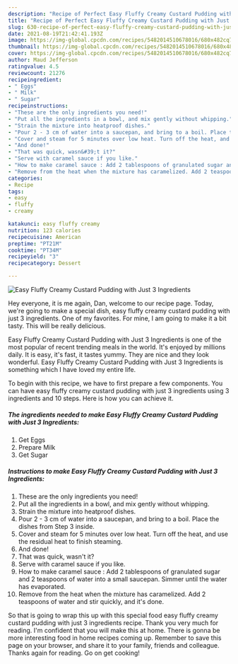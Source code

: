```yaml
---
description: "Recipe of Perfect Easy Fluffy Creamy Custard Pudding with Just 3 Ingredients"
title: "Recipe of Perfect Easy Fluffy Creamy Custard Pudding with Just 3 Ingredients"
slug: 630-recipe-of-perfect-easy-fluffy-creamy-custard-pudding-with-just-3-ingredients
date: 2021-08-19T21:42:41.193Z
image: https://img-global.cpcdn.com/recipes/5482014510678016/680x482cq70/easy-fluffy-creamy-custard-pudding-with-just-3-ingredients-recipe-main-photo.jpg
thumbnail: https://img-global.cpcdn.com/recipes/5482014510678016/680x482cq70/easy-fluffy-creamy-custard-pudding-with-just-3-ingredients-recipe-main-photo.jpg
cover: https://img-global.cpcdn.com/recipes/5482014510678016/680x482cq70/easy-fluffy-creamy-custard-pudding-with-just-3-ingredients-recipe-main-photo.jpg
author: Maud Jefferson
ratingvalue: 4.5
reviewcount: 21276
recipeingredient:
- " Eggs"
- " Milk"
- " Sugar"
recipeinstructions:
- "These are the only ingredients you need!"
- "Put all the ingredients in a bowl, and mix gently without whipping."
- "Strain the mixture into heatproof dishes."
- "Pour 2 - 3 cm of water into a saucepan, and bring to a boil. Place the dishes from Step 3 inside."
- "Cover and steam for 5 minutes over low heat. Turn off the heat, and use the residual heat to finish steaming."
- "And done!"
- "That was quick, wasn&#39;t it?"
- "Serve with caramel sauce if you like."
- "How to make caramel sauce : Add 2 tablespoons of granulated sugar and 2 teaspoons of water into a small saucepan. Simmer until the water has evaporated."
- "Remove from the heat when the mixture has caramelized. Add 2 teaspoons of water and stir quickly, and it&#39;s done."
categories:
- Recipe
tags:
- easy
- fluffy
- creamy

katakunci: easy fluffy creamy 
nutrition: 123 calories
recipecuisine: American
preptime: "PT21M"
cooktime: "PT34M"
recipeyield: "3"
recipecategory: Dessert

---
```



![Easy Fluffy Creamy Custard Pudding with Just 3 Ingredients](https://img-global.cpcdn.com/recipes/5482014510678016/680x482cq70/easy-fluffy-creamy-custard-pudding-with-just-3-ingredients-recipe-main-photo.jpg)

Hey everyone, it is me again, Dan, welcome to our recipe page. Today, we're going to make a special dish, easy fluffy creamy custard pudding with just 3 ingredients. One of my favorites. For mine, I am going to make it a bit tasty. This will be really delicious.

Easy Fluffy Creamy Custard Pudding with Just 3 Ingredients is one of the most popular of recent trending meals in the world. It's enjoyed by millions daily. It is easy, it's fast, it tastes yummy. They are nice and they look wonderful. Easy Fluffy Creamy Custard Pudding with Just 3 Ingredients is something which I have loved my entire life.




To begin with this recipe, we have to first prepare a few components. You can have easy fluffy creamy custard pudding with just 3 ingredients using 3 ingredients and 10 steps. Here is how you can achieve it.

<!--inarticleads1-->

##### The ingredients needed to make Easy Fluffy Creamy Custard Pudding with Just 3 Ingredients:

1. Get  Eggs
1. Prepare  Milk
1. Get  Sugar




<!--inarticleads2-->

##### Instructions to make Easy Fluffy Creamy Custard Pudding with Just 3 Ingredients:

1. These are the only ingredients you need!
1. Put all the ingredients in a bowl, and mix gently without whipping.
1. Strain the mixture into heatproof dishes.
1. Pour 2 - 3 cm of water into a saucepan, and bring to a boil. Place the dishes from Step 3 inside.
1. Cover and steam for 5 minutes over low heat. Turn off the heat, and use the residual heat to finish steaming.
1. And done!
1. That was quick, wasn&#39;t it?
1. Serve with caramel sauce if you like.
1. How to make caramel sauce : Add 2 tablespoons of granulated sugar and 2 teaspoons of water into a small saucepan. Simmer until the water has evaporated.
1. Remove from the heat when the mixture has caramelized. Add 2 teaspoons of water and stir quickly, and it&#39;s done.




So that is going to wrap this up with this special food easy fluffy creamy custard pudding with just 3 ingredients recipe. Thank you very much for reading. I'm confident that you will make this at home. There is gonna be more interesting food in home recipes coming up. Remember to save this page on your browser, and share it to your family, friends and colleague. Thanks again for reading. Go on get cooking!
